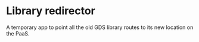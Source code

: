 # Library redirector

A temporary app to point all the old GDS library routes to its new location on the PaaS.
